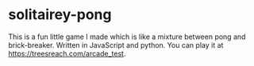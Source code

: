 # solitairey-pong
This is a fun little game I made which is like a mixture between pong and brick-breaker. Written in JavaScript and python. You can play it at https://treesreach.com/arcade_test.
